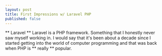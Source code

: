 ```yaml
---
layout: post
title: First Impressions w/ Laravel PHP
published: false
---
```


** Laravel ** 
Laravel is a PHP framework. Something that I honestly never saw myself working in. I would say that
it's been about a decade since I started getting into the world of computer programming and that was
back when PHP is ** really ** popular.
